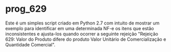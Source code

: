 # prog_629
Este é um simples script criado em Python 2.7 com intuito de mostrar um  exemplo para identificar em uma determinada NF-e os itens que estão inconsistentes e ajusta-los quando ocorrer a seguinte rejeição "Rejeição 629: Valor do Produto difere do produto Valor Unitário de Comercialização e Quantidade Comercial".
